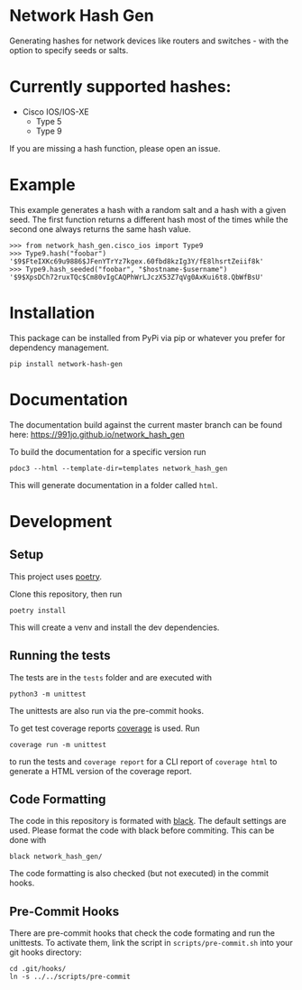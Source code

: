 # Network Hash Gen

Generating hashes for network devices like routers and switches - with the
option to specify seeds or salts.

# Currently supported hashes:

- Cisco IOS/IOS-XE
  - Type 5
  - Type 9

If you are missing a hash function, please open an issue.

# Example

This example generates a hash with a random salt and a hash with a given seed.
The first function returns a different hash most of the times while the
second one always returns the same hash value.

``` python3
>>> from network_hash_gen.cisco_ios import Type9
>>> Type9.hash("foobar")
'$9$FteIXKc69u9886$JFenYTrYz7kgex.60fbd8kzIg3Y/fE8lhsrtZeiif8k'
>>> Type9.hash_seeded("foobar", "$hostname-$username")
'$9$XpsDCh72ruxTQc$Cm80vIgCAQPhWrLJczX53Z7qVg0AxKui6t8.QbWfBsU'
```

# Installation

This package can be installed from PyPi via pip or whatever you prefer for
dependency management.

```
pip install network-hash-gen
```

# Documentation

The documentation build against the current master branch can be found here:
https://991jo.github.io/network_hash_gen

To build the documentation for a specific version run

```
pdoc3 --html --template-dir=templates network_hash_gen
```

This will generate documentation in a folder called `html`.

# Development

## Setup

This project uses [poetry](https://python-poetry.org/).

Clone this repository, then run
```
poetry install
```
This will create a venv and install the dev dependencies.

## Running the tests

The tests are in the `tests` folder and are executed with

```
python3 -m unittest
```

The unittests are also run via the pre-commit hooks.

To get test coverage reports [coverage](https://coverage.readthedocs.io/en/latest/)
is used. Run 

```
coverage run -m unittest
```

to run the tests and `coverage report` for a CLI report of `coverage html` to
generate a HTML version of the coverage report.

## Code Formatting

The code in this repository is formated with [black](https://github.com/psf/black).
The default settings are used.
Please format the code with black before commiting.
This can be done with

```
black network_hash_gen/
```

The code formatting is also checked (but not executed) in the commit hooks.

## Pre-Commit Hooks

There are pre-commit hooks that check the code formating and run the unittests.
To activate them, link the script in `scripts/pre-commit.sh` into your git hooks
directory:

```
cd .git/hooks/
ln -s ../../scripts/pre-commit
```
